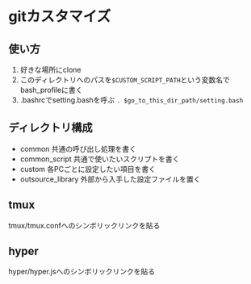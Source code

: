 # gitカスタマイズ

## 使い方

1. 好きな場所にclone
2. このディレクトリへのパスを`$CUSTOM_SCRIPT_PATH`という変数名でbash_profileに書く
3. .bashrcでsetting.bashを呼ぶ `. $go_to_this_dir_path/setting.bash`

## ディレクトリ構成
- common 共通の呼び出し処理を書く
- common_script 共通で使いたいスクリプトを書く
- custom 各PCごとに設定したい項目を書く
- outsource_library 外部から入手した設定ファイルを置く

## tmux
tmux/tmux.confへのシンボリックリンクを貼る

## hyper
hyper/hyper.jsへのシンボリックリンクを貼る
